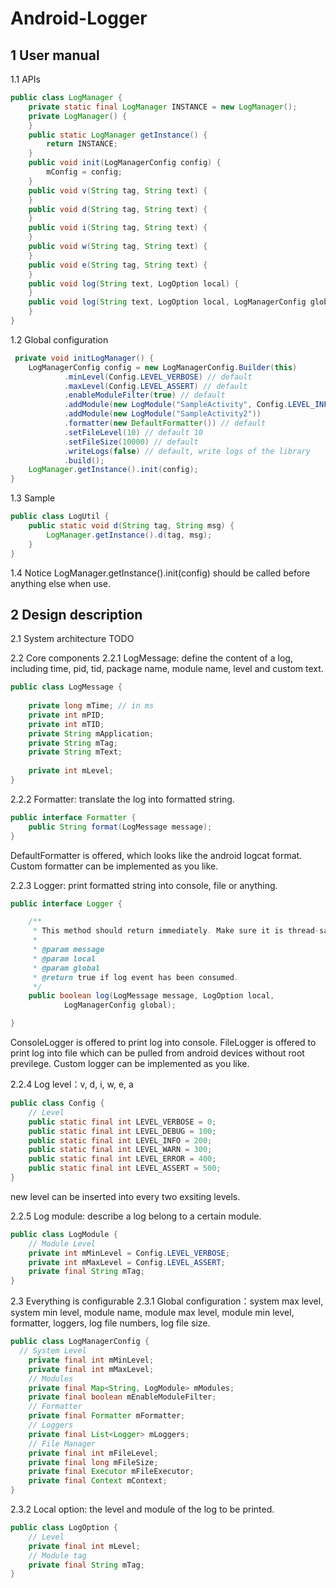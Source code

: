 # Android-Logger
## 1 User manual
1.1 APIs
```java
public class LogManager {
    private static final LogManager INSTANCE = new LogManager();
	private LogManager() {
	}
	public static LogManager getInstance() {
		return INSTANCE;
	}
	public void init(LogManagerConfig config) {
		mConfig = config;
	}
	public void v(String tag, String text) {
	}
	public void d(String tag, String text) {
	}
	public void i(String tag, String text) {
	}
	public void w(String tag, String text) {
	}
	public void e(String tag, String text) {
	}
	public void log(String text, LogOption local) {
	}
	public void log(String text, LogOption local, LogManagerConfig global) {
	}
}
```

1.2 Global configuration
```java
 private void initLogManager() {
    LogManagerConfig config = new LogManagerConfig.Builder(this)
			.minLevel(Config.LEVEL_VERBOSE) // default
			.maxLevel(Config.LEVEL_ASSERT) // default
			.enableModuleFilter(true) // default
			.addModule(new LogModule("SampleActivity", Config.LEVEL_INFO, Config.LEVEL_ERROR))
			.addModule(new LogModule("SampleActivity2"))
			.formatter(new DefaultFormatter()) // default
			.setFileLevel(10) // default 10
			.setFileSize(10000) // default
			.writeLogs(false) // default, write logs of the library
			.build();
	LogManager.getInstance().init(config);
}
```
 
1.3 Sample
```java
public class LogUtil {
  	public static void d(String tag, String msg) {
		LogManager.getInstance().d(tag, msg);
	}
}
```

1.4 Notice
LogManager.getInstance().init(config) should be called before anything else when use.

## 2 Design description
2.1 System architecture
TODO

2.2 Core components
2.2.1 LogMessage: define the content of a log, including time, pid, tid, package name, module name, level and custom text.
```java
public class LogMessage {
    
	private long mTime; // in ms
	private int mPID;
	private int mTID;
	private String mApplication;
	private String mTag;
	private String mText;
	
	private int mLevel;
}
```

2.2.2 Formatter: translate the log into formatted string.
```java
public interface Formatter {
    public String format(LogMessage message);
}
```
DefaultFormatter is offered, which looks like the android logcat format.
Custom formatter can be implemented as you like.

2.2.3 Logger: print formatted string into console, file or anything.
```java
public interface Logger {

	/**
	 * This method should return immediately. Make sure it is thread-safe.
	 * 
	 * @param message
	 * @param local
	 * @param global
	 * @return true if log event has been consumed.
	 */
	public boolean log(LogMessage message, LogOption local,
			LogManagerConfig global);

}
```
ConsoleLogger is offered to print log into console. FileLogger is offered to print log into file which can be pulled from android devices without root previlege.
Custom logger can be implemented as you like.

2.2.4 Log level：v, d, i, w, e, a
```java
public class Config {
    // Level
	public static final int LEVEL_VERBOSE = 0;
	public static final int LEVEL_DEBUG = 100;
	public static final int LEVEL_INFO = 200;
	public static final int LEVEL_WARN = 300;
	public static final int LEVEL_ERROR = 400;
	public static final int LEVEL_ASSERT = 500;
}
```
new level can be inserted into every two exsiting levels.

2.2.5 Log module: describe a log belong to a certain module.
```java
public class LogModule {
    // Module Level
	private int mMinLevel = Config.LEVEL_VERBOSE;
	private int mMaxLevel = Config.LEVEL_ASSERT;
	private final String mTag;
}
```

2.3 Everything is configurable
2.3.1 Global configuration：system max level, system min level, module name, module max level, module min level, formatter, loggers, log file numbers, log file size.
```java
public class LogManagerConfig {
  // System Level
	private final int mMinLevel;
	private final int mMaxLevel;
	// Modules
	private final Map<String, LogModule> mModules;
	private final boolean mEnableModuleFilter;
	// Formatter
	private final Formatter mFormatter;
	// Loggers
	private final List<Logger> mLoggers;
	// File Manager
	private final int mFileLevel;
	private final long mFileSize;
	private final Executor mFileExecutor;
	private final Context mContext;
}
```

2.3.2 Local option: the level and module of the log to be printed.
```java
public class LogOption {
    // Level
	private final int mLevel;
	// Module tag
	private final String mTag;
}
```

